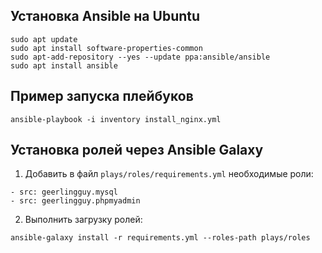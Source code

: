 ## Установка Ansible на Ubuntu
```
sudo apt update
sudo apt install software-properties-common
sudo apt-add-repository --yes --update ppa:ansible/ansible
sudo apt install ansible
```
## Пример запуска плейбуков
```ansible-playbook -i inventory install_nginx.yml```
## Установка ролей через Ansible Galaxy
1. Добавить в файл ```plays/roles/requirements.yml``` необходимые роли:
```
- src: geerlingguy.mysql
- src: geerlingguy.phpmyadmin
```
2. Выполнить загрузку ролей:
```
ansible-galaxy install -r requirements.yml --roles-path plays/roles
```
